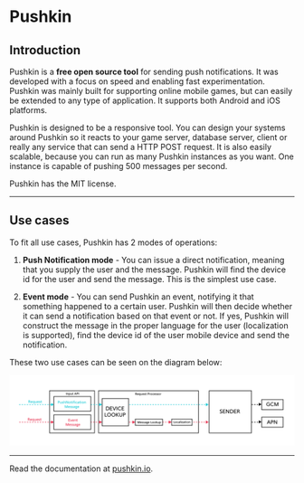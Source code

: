 
# Pushkin

## Introduction

Pushkin is a **free open source tool** for sending push notifications. It was developed with a focus on speed and enabling fast experimentation.
Pushkin was mainly built for supporting online mobile games, but can easily be extended to any type of application. It supports both Android and iOS platforms.

Pushkin is designed to be a responsive tool. You can design your systems around Pushkin so it reacts to your game server, database server, client or really any service that can send a HTTP POST request. It is also easily scalable, because you can run as many Pushkin instances as you want. One instance is capable of pushing 500 messages per second.

Pushkin has the MIT license.

---

## Use cases

To fit all use cases, Pushkin has 2 modes of operations:

1. **Push Notification mode** - You can issue a direct notification, meaning that you supply the user and the message. Pushkin will find the device id for the user and send the message. This is the simplest use case.

2. **Event mode** - You can send Pushkin an event, notifying it that something happened to a certain user. Pushkin will then decide whether it can send a notification based on that event or not. If yes, Pushkin will construct the message in the proper language for the user (localization is supported), find the device id of the user mobile device and send the notification.

These two use cases can be seen on the diagram below:

![highlevel](docs/img/Pushkin_Highlevel.png)

---

Read the documentation at [pushkin.io](http://docs.pushkin.io).
